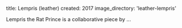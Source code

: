 title: Lempris (leather)
created: 2017
image_directory: 'leather-lempris'

Lempris the Rat Prince is a collaborative piece by ...
